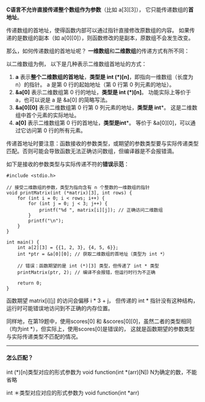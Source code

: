 **C语言不允许直接传递整个数组作为参数**（比如 a[3][3]），
它只能传递数组的**首地址**。

传递数组的首地址，使得函数内部可以通过指针直接修改原数组的内容。
如果传递的是数组的副本（如 a[0][0]），则函数修改的是副本，原数组不会发生改变。

那么，如何传递数组的首地址呢？
**一维数组**和**二维数组**的传递方式有所不同：

以二维数组为例，
以下是几种表示二维数组首地址的方式：
1. **a**
表示**整个二维数组的首地址**，**类型是 int (*)[n]**，即指向一维数组（长度为 n）的指针。
a 是第 0 行的起始地址（第 0 行第 0 列元素的地址）。
2. **&a[0]**
表示二维数组第 0 行的地址，**类型是 int (*)[n]**。
功能实际上等价于 a，也可以说是 a 是 &a[0] 的简略写法。
3. **&a[0][0]**
表示二维数组第 0 行第 0 列元素的地址，**类型是 int***。
这是二维数组中首个元素的实际地址。
4. **a[0]**
表示二维数组第 0 行的首地址，**类型是int***。
等价于 &a[0][0]，可以通过它访问第 0 行的所有元素。


传递首地址时要注意：函数接收的参数类型，或期望的参数类型要与实际传递类型匹配。否则可能会导致函数无法正确访问数组，但编译器是不会报错滴。

如下是接收的参数类型与实际传递不符的**错误示范**：
```
#include <stdio.h>

// 接受二维数组的参数，类型为指向含有 n 个整数的一维数组的指针
void printMatrix(int (*matrix)[3], int rows) {
    for (int i = 0; i < rows; i++) {
        for (int j = 0; j < 3; j++) {
            printf("%d ", matrix[i][j]); // 正确访问二维数组
        }
        printf("\n");
    }
}

int main() {
    int a[2][3] = {{1, 2, 3}, {4, 5, 6}};
    int *ptr = &a[0][0]; // 获取二维数组的首地址（类型为 int *）

    // 错误：函数期望的是 int (*)[3] 类型，但传递了 int * 类型
    printMatrix(ptr, 2); // 编译不会报错，但运行时行为不正确

    return 0;
}
```

函数期望 matrix[i][j] 的访问会偏移 i * 3 + j，
但传递的 int * 指针没有这种结构，运行时可能错误地访问到不正确的内存位置。

同样地，在第19题中，使用scores[0] 和 &scores[0][0]，虽然二者的类型相同（均为int *），但实际上，使用scores[0]是错误的，
这就是函数期望的参数类型与实际传递类型不匹配的情况。

---
#### 怎么匹配？
int (*)[n]类型对应的形式参数为
void function(int *(arr)[N])
N为确定的数，不能省略

int ＊类型对应对应的形式参数为
void function(int *arr)